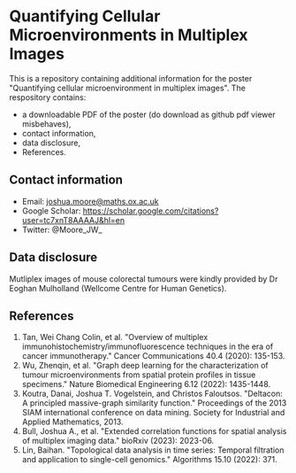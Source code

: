 # Quantifying Cellular Microenvironments in Multiplex Images
This is a repository containing additional information for the poster "Quantifying cellular microenvironment in multiplex images". The respository contains:
- a downloadable PDF of the poster (do download as github pdf viewer misbehaves),
- contact information,
- data disclosure,
- References.

## Contact information
* Email: joshua.moore@maths.ox.ac.uk
* Google Scholar: https://scholar.google.com/citations?user=tc7xnT8AAAAJ&hl=en
* Twitter: @Moore_JW_

## Data disclosure
Mutliplex images of mouse colorectal tumours were kindly provided by Dr Eoghan Mulholland (Wellcome Centre for Human Genetics). 

## References
1. Tan, Wei Chang Colin, et al. "Overview of multiplex immunohistochemistry/immunofluorescence techniques in the era of cancer immunotherapy." Cancer Communications 40.4 (2020): 135-153.
2. Wu, Zhenqin, et al. "Graph deep learning for the characterization of tumour microenvironments from spatial protein profiles in tissue specimens." Nature Biomedical Engineering 6.12 (2022): 1435-1448.
3. Koutra, Danai, Joshua T. Vogelstein, and Christos Faloutsos. "Deltacon: A principled massive-graph similarity function." Proceedings of the 2013 SIAM international conference on data mining. Society for Industrial and Applied Mathematics, 2013.
4. Bull, Joshua A., et al. "Extended correlation functions for spatial analysis of multiplex imaging data." bioRxiv (2023): 2023-06.
5. Lin, Baihan. "Topological data analysis in time series: Temporal filtration and application to single-cell genomics." Algorithms 15.10 (2022): 371.

